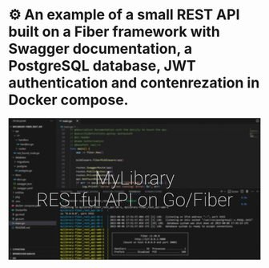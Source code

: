 # ⚙️ An example of a small REST API built on a Fiber framework with Swagger documentation, a PostgreSQL database, JWT authentication and contenrezation in Docker compose.

![fiber_cover_gh](https://github.com/c0caina/other/blob/main/Frame%201.jpg?raw=true)
